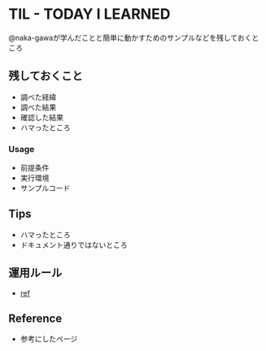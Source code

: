 # TIL - TODAY I LEARNED
@naka-gawaが学んだことと簡単に動かすためのサンプルなどを残しておくところ

## 残しておくこと
- 調べた経緯
- 調べた結果
- 確認した結果
- ハマったところ

### Usage
- 前提条件
- 実行環境
- サンプルコード

## Tips
- ハマったところ
- ドキュメント通りではないところ

## 運用ルール
- [ref](https://qiita.com/rik_cacaoholic/items/7971037f38370b2f1341)

## Reference
- 参考にしたページ
